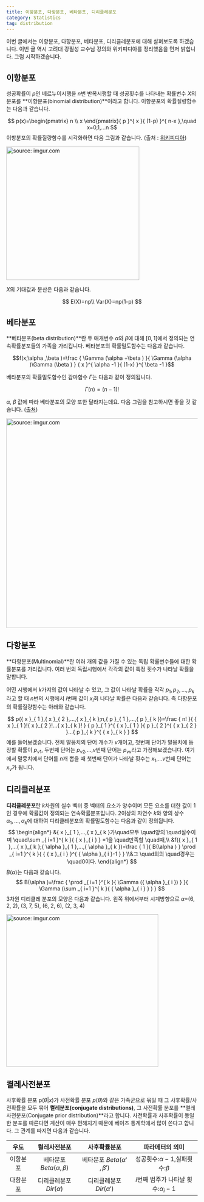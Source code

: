 ```yaml
---
title: 이항분포, 다항분포, 베타분포, 디리클레분포
category: Statistics
tag: distribution
---
```


이번 글에서는 이항분포, 다항분포, 베타분포, 디리클레분포에 대해 살펴보도록 하겠습니다. 이번 글 역시 고려대 강필성 교수님 강의와 위키피디아를 정리했음을 먼저 밝힙니다. 그럼 시작하겠습니다.



## 이항분포

성공확률이 $p$인 베르누이시행을 $n$번 반복시행할 때 성공횟수를 나타내는 확률변수 $X$의 분포를 **이항분포(binomial distribution)**이라고 합니다. 이항분포의 확률질량함수는 다음과 같습니다.


$$
p(x)=\begin{pmatrix} n \\ x \end{pmatrix}{ p }^{ x }{ (1-p) }^{ n-x },\quad x=0,1,...n
$$
이항분포의 확률질량함수를 시각화하면 다음 그림과 같습니다. (출처 : [위키피디아](https://ko.wikipedia.org/wiki/%EC%9D%B4%ED%95%AD_%EB%B6%84%ED%8F%AC))

<a href="http://imgur.com/7o7SoGn"><img src="http://i.imgur.com/7o7SoGn.png" width="350px" title="source: imgur.com" /></a>

$X$의 기대값과 분산은 다음과 같습니다.


$$
E(X)=np\\ Var(X)=np(1-p)
$$


## 베타분포

**베타분포(beta distribution)**란 두 매개변수 $α$와 $β$에 대해 $[0,1]$에서 정의되는 연속확률분포들의 가족을 가리킵니다. 베타분포의 확률밀도함수는 다음과 같습니다.



$$f(x;\alpha ,\beta )=\frac { \Gamma (\alpha +\beta ) }{ \Gamma (\alpha )\Gamma (\beta ) } { x }^{ \alpha -1 }{ (1-x) }^{ \beta -1 }$$



베타분포의 확률밀도함수인 감마함수 $Γ$는 다음과 같이 정의됩니다.



$$\Gamma (n)=(n-1)!$$



$α$, $β$ 값에 따라 베타분포의 모양 또한 달라지는데요. 다음 그림을 참고하시면 좋을 것 같습니다. ([출처](https://books.google.co.kr/books/about/Doing_Bayesian_Data_Analysis.html?id=ZRMJ-CebFm4C&hl=ko))



<a href="http://imgur.com/lna2sdm"><img src="http://i.imgur.com/lna2sdm.jpg" width="550px" title="source: imgur.com" /></a>



## 다항분포

**다항분포(Multinomial)**란 여러 개의 값을 가질 수 있는 독립 확률변수들에 대한 확률분포를 가리킵니다. 여러 번의 독립시행에서 각각의 값이 특정 횟수가 나타날 확률을 말합니다. 

어떤 시행에서 $k$가지의 값이 나타날 수 있고, 그 값이 나타날 확률을 각각 $p_1, p_2, ...,p_k$라고 할 때 $n$번의 시행에서 $i$번째 값이 $x_i$회 나타날 확률은 다음과 같습니다. 즉 다항분포의 확률질량함수는 아래와 같습니다.


$$
p({ x }_{ 1 },{ x }_{ 2 },...,{ x }_{ k };n,{ p }_{ 1 },...,{ p }_{ k })=\frac { n! }{ { x }_{ 1 }!{ x }_{ 2 }!...{ x }_{ k }! } { p }_{ 1 }^{ { x }_{ 1 } }{ p }_{ 2 }^{ { x }_{ 2 } }...{ p }_{ k }^{ { x }_{ k } }
$$
예를 들어보겠습니다. 전체 말뭉치의 단어 개수가 $v$개이고, 첫번째 단어가 말뭉치에 등장할 확률이 $p_{v1}$, 두번째 단어는 $p_{v2}$,...,$v$번째 단어는 $p_{vv}$라고 가정해보겠습니다. 여기에서 말뭉치에서 단어를 $n$개 뽑을 때 첫번째 단어가 나타날 횟수는 $x_1$,...$v$번째 단어는 $x_v$가 됩니다.



## 디리클레분포

**디리클레분포**란 $k$차원의 실수 벡터 중 벡터의 요소가 양수이며 모든 요소를 더한 값이 1인 경우에 확률값이 정의되는 연속확률분포입니다. 2이상의 자연수 $k$와 양의 상수 $α_1,...,α_k$에 대하여 디리클레분포의 확률밀도함수는 다음과 같이 정의됩니다.
$$
\begin{align*}
&{ x }_{ 1 },...,{ x }_{ k }가\quad모두 \quad양의 \quad실수이며 \quad\sum _{ i=1 }^{ k }{ { x }_{ i } } =1을 \quad만족할 \quad때,\\ &f({ x }_{ 1 },...{ x }_{ k };{ \alpha  }_{ 1 },...,{ \alpha  }_{ k })=\frac { 1 }{ B(\alpha ) } \prod _{ i=1 }^{ k }{ { { x }_{ i } }^{ { \alpha  }_{ i }-1 } } \\&그 \quad외의 \quad경우는 \quad0이다.
\end{align*}
$$
$B(α)$는 다음과 같습니다.
$$
B(\alpha )=\frac { \prod _{ i=1 }^{ k }{ \Gamma ({ \alpha  }_{ i }) }  }{ \Gamma (\sum _{ i=1 }^{ k }{ { \alpha  }_{ i } } ) } 
$$
3차원 디리클레 분포의 모양은 다음과 같습니다. 왼쪽 위에서부터 시계방향으로 $α$=(6, 2, 2), (3, 7, 5), (6, 2, 6), (2, 3, 4)

<a href="http://imgur.com/EcCKDmI"><img src="http://i.imgur.com/EcCKDmI.png" width="400px" title="source: imgur.com" /></a>



## 켤레사전분포

사후확률 분포 p($θ​$\|$x​$)가 사전확률 분포 $p(θ)​$와 같은 가족군으로 묶일 때 그 사후확률/사전확률을 모두 묶어 **켤레분포(conjugate distributions)**, 그 사전확률 분포를 **켤레사전분포(Conjugate prior distribution)**라고 합니다. 사전확률과 사후확률이 동일한 분포를 따른다면 계산이 매우 편해지기 때문에 베이즈 통계학에서 많이 쓴다고 합니다. 그 관계를 따지면 다음과 같습니다.

|  우도  |      켤레사전분포       |       사후확률분포        |         파라메터의 의미         |
| :--: | :---------------: | :-----------------: | :----------------------: |
| 이항분포 | 베타분포 $Beta(α​,β)$ | 베타분포 $Beta(α'​,β')$ |   성공횟수:$α-1$,실패횟수:$β$    |
| 다항분포 |  디리클레분포 $Dir(α)$  |  디리클레분포 $Dir(α')$   | $i$번째 범주가 나타날 횟수:$α_i-1$ |